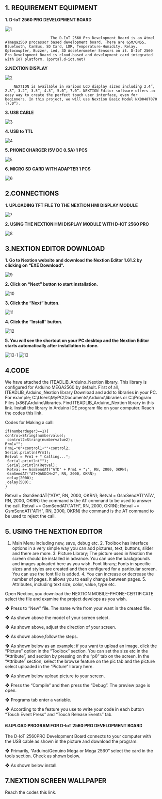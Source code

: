 
<h2> 1. REQUIREMENT EQUIPMENT </h2>
 
**1. D-IoT 2560 PRO DEVELOPMENT BOARD** 

![1](https://user-images.githubusercontent.com/61791991/93344175-08f09e80-f83a-11ea-9570-6cdc7eafe63a.png)

 
                         The D-IoT 2560 Pro Development Board is an Atmel ATmega2560 processor based development board. There are GSM/GNSS, Bluetooth, CanBus, SD Card, LDR, Temperature-Humidity, Relay, Optocoupler, Buzzer, Led, 3D Accelerometer Sensors on it. D-IoT 2560 Pro Development Board is cloud-based and development card integrated with IoT platform. (portal.d-iot.net) 
 
**2.NEXTION DISPLAY** 

 ![2](https://user-images.githubusercontent.com/61791991/93344271-24f44000-f83a-11ea-961c-706e9995f14e.png)
 
        NEXTION is available in various LCD display sizes including 2.4”, 2.8”, 3.2”, 3.5”, 4.3”, 5.0”, 7.0”. NEXTION Editor software offers an easy way to create the perfect touch user interface, even for beginners. In this project, we will use Nextion Basic Model NX8048T070 (7.0”). 
 
**3. USB CABLE**                                            

![3](https://user-images.githubusercontent.com/61791991/93344341-3a696a00-f83a-11ea-94e6-6a0f0a2c4ef7.png)

 
**4. USB to TTL** 

 ![4](https://user-images.githubusercontent.com/61791991/93344359-43f2d200-f83a-11ea-9dd6-9b0a6ce1f74b.png)
 
 
**5. PHONE CHARGER (5V DC 0.5A) 1 PCS** 


![5](https://user-images.githubusercontent.com/61791991/93344384-4ead6700-f83a-11ea-90f9-0abbfb9099a6.png)

 
 
**6. MICRO SD CARD WITH ADAPTER 1 PCS** 


 ![6](https://user-images.githubusercontent.com/61791991/93344421-5a992900-f83a-11ea-8f74-3318582872ef.png)

 
<h2> 2.CONNECTIONS </h2>
 
**1. UPLOADING TFT FILE TO THE NEXTION HMI DISPLAY MODULE** 

 ![7](https://user-images.githubusercontent.com/61791991/93344439-6127a080-f83a-11ea-9285-939ed2061c67.png)
 
**2. USING THE NEXTION HMI DISPLAY MODULE WITH D-IOT 2560 PRO** 
 
 
 ![8](https://user-images.githubusercontent.com/61791991/93344525-743a7080-f83a-11ea-8320-1fc5e81d146c.png)

 
 
<h2> 3.NEXTION EDITOR DOWNLOAD </h2>
 
**1. Go to Nextion website and download the Nextion Editor 1.61.2 by clicking on “EXE Download”.** 


 ![9](https://user-images.githubusercontent.com/61791991/93344557-7ac8e800-f83a-11ea-9edf-0133f372d6e5.png)

 
 

**2. Click on “Next” button to start installation.** 

![10](https://user-images.githubusercontent.com/61791991/93344638-92a06c00-f83a-11ea-8762-f722c505ad53.png)


 
**3. Click the “Next” button.**

 ![11](https://user-images.githubusercontent.com/61791991/93344664-9a601080-f83a-11ea-81df-1ee9561a02e9.png)

 

**4. Click the “Install” button.** 

![12](https://user-images.githubusercontent.com/61791991/93345784-e52e5800-f83b-11ea-9337-900c11bc986a.png)

 

 
**5. You will see the shortcut on your PC desktop and the Nextion Editor starts automatically after installation is done.** 

 ![13-1](https://user-images.githubusercontent.com/61791991/93345956-19097d80-f83c-11ea-81ad-5370a7c932f0.png) ![13](https://user-images.githubusercontent.com/61791991/93345821-f1b2b080-f83b-11ea-96d6-705ac106da97.png)

 
<h2> 4.CODE </h2>
 
We have attached the ITEADLIB_Arduino_Nextion library. This library is configured for Arduino MEGA2560 by default. First of all, ITEADLIB_Arduino_Nextion library Download and add to libraries in your PC. For example;   C:\Users\MyPC\Documents\Arduino\libraries or C:\Program Files (x86)\Arduino\libraries.  Find ITEADLIB_Arduino_Nextion library in this link. Install the library in Arduino IDE program file on your computer. Reach the codes this link. 
 
 
 
 
Codes for Making a call: 
 
    if(numberdeger3==1){  
    control=String(numbervalue); 
     control2=String(numbervalue2); 
    Prm1=""; 
    Prm1="0"+control1+""+control2; 
    Serial.println(Prm1); 
    Retval = Prm1 + " Calling..."; 
     Serial.println(""); 
     Serial.println(Retval); 
     Retval += GsmSendAT("ATD" + Prm1 + ";", RN, 2000, OKRN); 
     GsmSendAT("AT+QAUDCH=2", RN, 2000, OKRN); 
     delay(2000); 
     delay(500); 
    } 
 
 
Retval = GsmSendAT("ATA", RN, 2000, OKRN); 
   Retval = GsmSendAT("ATA", RN, 2000, OKRN)  the command is the AT command to be used to answer the call. 
Retval += GsmSendAT("ATH", RN, 2000, OKRN); 
   Retval += GsmSendAT("ATH", RN, 2000, OKRN)  the command is the AT command to be used to reject the call. 
 
 
 
<h2> 5. USING THE NEXTION EDITOR</h2>
 
 
 
1. Main Menu including new, save, debug etc. 2. Toolbox has interface options in a very simple way you can add pictures, text, buttons, slider and there are more. 3. Picture Library; The picture used in Nextion the screen should be installed in advance. You can use the backgrounds and images uploaded here as you wish.   Font library; Fonts in specific sizes and styles are created and then configured for a particular screen. You can use the font file is added. 4. You can increase or decrease the number of pages. It allows you to easily change between pages. 5. Attributes, including text size, color, value, type  etc. 
 
 
 
 
Open Nextion, you download the NEXTION MOBILE-PHONE-CERTIFICATE select the file and examine the project develops as you wish. 
 
❖ Press to “New” file. The name write from your want in the created file. 
 
❖  As shown above the model  of your screen select. 

 
❖ As shown above, adjust the direction of your screen. 
 
 
❖ As shown above,follow the steps. 
 
 
 
 
❖ As shown below as an example; if you want to upload an image, click the “Picture” option in the “Toolbox” section. You can set the size etc in the “Attribute”, and section by pressing on the “p0” tab on the screen. In the “Attribute” section, select the browse feature on the pic tab and the picture select uploaded in the “Picture” library here. 
 
 
 
 
 
❖ As shown below upload picture to your screen. 
 
 
❖ Press the “Compile” and then press the “Debug”. The preview page is open. 
 
 
❖ Programs tab enter a variable. 
 
❖ According to the feature you use to write your code in each button  “Touch Event Press” and “Touch Release Events” tab. 
 
<h4> 6.UPLOAD PROGRAM FOR D-IoT 2560 PRO DEVELOPMENT BOARD </h4>
 
The D-IoT 2560PRO Development Board connects to your computer with the USB cable as shown in the picture and download the program.
 
❖ Primarily, “Arduino/Genuino Mega or Mega 2560” select the card in the tools section. Check as shown below.  
 
 
❖ As shown below install. 
 
 
 
<h2> 7.NEXTION SCREEN WALLPAPER </h2>
 
Reach the codes this link.
